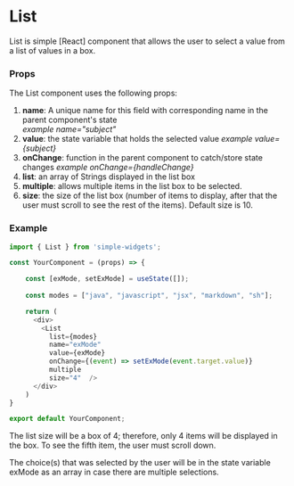 # **List**

List is simple [React] component that allows the user to select a value from a list of values in a box.  

### **Props**
The List component uses the following props:

1.  **name**: A unique name for this field with corresponding name in the parent component's state    
    _example name="subject"_
2.  **value**: the state variable that holds the selected value 
    _example value={subject}_
3.  **onChange**: function in the parent component to catch/store state changes 
    _example onChange={handleChange}_
4.  **list**: an array of Strings displayed in the list box
5.  **multiple**: allows multiple items in the list box to be selected.
6.  **size**: the size of the list box (number of items to display, after that the user must scroll to see the rest of the items).  Default size is 10.

### **Example**
```javascript
import { List } from 'simple-widgets';

const YourComponent = (props) => {

    const [exMode, setExMode] = useState([]);
    
    const modes = ["java", "javascript", "jsx", "markdown", "sh"];  

    return (
      <div>
        <List 
          list={modes} 
          name="exMode" 
          value={exMode} 
          onChange={(event) => setExMode(event.target.value)}
          multiple
          size="4"  />
      </div>
    )
}

export default YourComponent;
```

The list size will be a box of 4; therefore, only 4 items will be displayed in the box.  To see the fifth item, the user must scroll down.

The choice(s) that was selected by the user will be in the state variable exMode as an array in case there are multiple selections.



